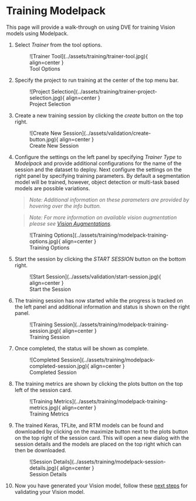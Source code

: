 # Training Modelpack

This page will provide a walk-through on using DVE for training Vision models using Modelpack.

1. Select *Trainer* from the tool options. 

    <figure markdown="span">
    ![Trainer Tool](../assets/training/trainer-tool.jpg){ align=center }
    <figcaption>Tool Options</figcaption>
    </figure>

2. Specify the project to run training at the center of the top menu bar.

    <figure markdown="span">
    ![Project Selection](../assets/training/trainer-project-selection.jpg){ align=center }
    <figcaption>Project Selection</figcaption>
    </figure>

3. Create a new training session by clicking the *create* button on the top right.

    <figure markdown="span">
    ![Create New Session](../assets/validation/create-button.jpg){ align=center }
    <figcaption>Create New Session</figcaption>
    </figure>

4. Configure the settings on the left panel by specifying *Trainer Type* to *Modelpack* and provide additional configurations for the name of the session and the dataset to deploy. Next configure the settings on the right panel by specifying training parameters. By default a segmentation model will be trained, however, object detection or multi-task based models are possible variations. 

    > *Note:* 
    > *Additional information on these parameters are provided by hovering over the info button.* 

    > *Note:*
    > *For more information on available vision augmentation please see [Vision Augmentations](../augmentations.md).*

    <figure markdown="span">
    ![Training Options](../assets/training/modelpack-training-options.jpg){ align=center }
    <figcaption>Training Options</figcaption>
    </figure>

5. Start the session by clicking the *START SESSION* button on the bottom right.

    <figure markdown="span">
    ![Start Session](../assets/validation/start-session.jpg){ align=center }
    <figcaption>Start the Session</figcaption>
    </figure>

6. The training session has now started while the progress is tracked on the left panel and additional information and status is shown on the right panel.

    <figure markdown="span">
    ![Training Session](../assets/training/modelpack-training-session.jpg){ align=center }
    <figcaption>Training Session</figcaption>
    </figure>

7. Once completed, the status will be shown as complete.

    <figure markdown="span">
    ![Completed Session](../assets/training/modelpack-completed-session.jpg){ align=center }
    <figcaption>Completed Session</figcaption>
    </figure>

8. The training metrics are shown by clicking the plots button on the top left of the session card. 

    <figure markdown="span">
    ![Training Metrics](../assets/training/modelpack-training-metrics.jpg){ align=center }
    <figcaption>Training Metrics</figcaption>
    </figure>

9. The trained Keras, TFLite, and RTM models can be found and downloaded by clicking on the maximize button next to the plots button on the top right of the session card. This will open a new dialog with the session details and the models are placed on the top right which can then be downloaded.

    <figure markdown="span">
    ![Session Details](../assets/training/modelpack-session-details.jpg){ align=center }
    <figcaption>Session Details</figcaption>
    </figure>

10. Now you have generated your Vision model, follow these [next steps](validation.md) for validating your Vision model.